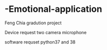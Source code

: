 # -Emotional-application
Feng Chia gradution project

Device request
two camera 
microphone

software requset 
python37 and 38 
